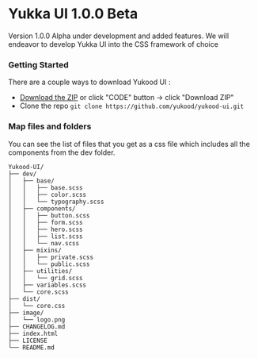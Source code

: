 # Yukka UI 1.0.0 Beta

Version 1.0.0 Alpha under development and added features. We will endeavor to develop Yukka UI into the CSS framework of choice

### Getting Started

There are a couple ways to download Yukood UI :

* [Download the ZIP](https://github.com/yukood/yukood-ui/archive/refs/heads/main.zip) or click "CODE" button -> click "Download ZIP"
* Clone the repo ```git clone https://github.com/yukood/yukood-ui.git```

### Map files and folders

You can see the list of files that you get as a css file which includes all the components from the dev folder.

```
Yukood-UI/
├── dev/
│   ├── base/
│   │   ├── base.scss
│   │   ├── color.scss
│   │   └── typography.scss
│   ├── components/
│   │   ├── button.scss
│   │   ├── form.scss
│   │   ├── hero.scss
│   │   ├── list.scss
│   │   └── nav.scss
│   ├── mixins/
│   │   ├── private.scss
│   │   └── public.scss
│   ├── utilities/
│   │   └── grid.scss
│   ├── variables.scss
│   └── core.scss
├── dist/
│   └── core.css
├── image/
│   └── logo.png
├── CHANGELOG.md
├── index.html
├── LICENSE
└── README.md
```
